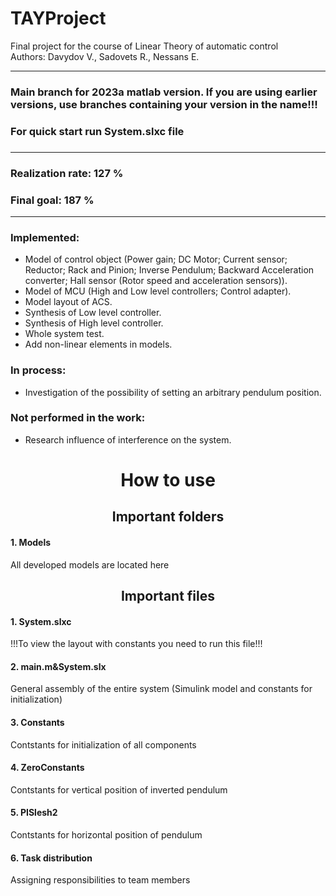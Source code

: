 # TAYProject
Final project for the course of Linear Theory of automatic control  
Authors: Davydov V., Sadovets R., Nessans E.
_____
<h3 font-weight="bold"> Main branch for 2023a matlab version. If you are using earlier versions, use branches containing your version in the name!!!</h3>
<h3 font-weight="bold">For quick start run System.slxc file<h3>

_____

<h3 font-style="italic">Realization rate: 127 %</h3>
<h3 font-style="italic">Final goal: 187 %</h3>

_____
<h3><b>Implemented:</b></h3>
<ul>
    <li> Model of control object (Power gain; DC Motor; Current sensor; Reductor; 
Rack and Pinion; Inverse Pendulum; Backward Acceleration converter; 
Hall sensor (Rotor speed and acceleration sensors)). </li>
    <li> Model of MCU (High and Low level controllers; Control adapter). </li>
    <li> Model layout of ACS. </li>
    <li> Synthesis of Low level controller. </li>
    <li> Synthesis of High level controller.</li>
    <li> Whole system test. </li>
    <li> Add non-linear elements in models. </li>
</ul>


<h3><b>In process:</b></h3>
<ul>
    <li> Investigation of the possibility of setting an arbitrary pendulum position. </li>
</ul>


<h3><b>Not performed in the work:</b></h3>
<ul>
    <li> Research influence of interference on the system. </li>
</ul>


<h1 align="center" font-weight="bold">How to use</h1>
<h2 align="center" align="center">Important folders</h2>

<h4>1. Models</h4>
All developed models are located here


<h2 font-style="italic" align="center">Important files</h2>
<h4>1. System.slxc</h4>
!!!To view the layout with constants you need to run this file!!!

<h4>2. main.m&System.slx</h4>
General assembly of the entire system (Simulink model and constants for initialization)

<h4>3. Constants</h4>
Contstants for initialization of all components

<h4>4. ZeroConstants</h4>
Contstants for vertical position of inverted pendulum  

<h4>5. PISlesh2</h4>
Contstants for horizontal position of pendulum  

<h4>6. Task distribution</h4>
Assigning responsibilities to team members  

